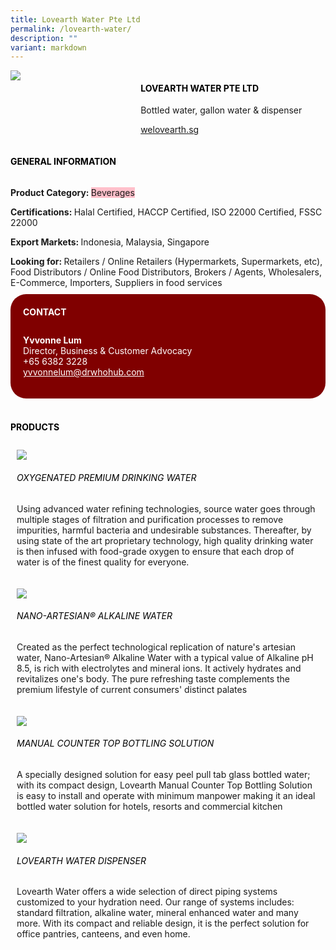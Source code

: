 ```yaml
---
title: Lovearth Water Pte Ltd
permalink: /lovearth-water/
description: ""
variant: markdown
---
```

<div class="flex-paragraph"> 
<p style="text-transform: uppercase">
</p>
</div> 
<div class="flex-container" style="display: flex; flex-wrap: wrap;"> 
<div class="card sgds" style="flex: 1 1 40%; display: block;">
<img src="/images/lovearth_logo.jpg">
</div> 
<div class="card-sgds" style="flex: 1 1 58%; display: block; margin-left: 3px"> 
<h4 style="text-transform: uppercase; color: black;">
<b>Lovearth Water Pte Ltd
</b>
</h4> 
<p>Bottled water, gallon water &amp; dispenser
</p> 
<p>
<a href="http://welovearth.sg" target="_blank">welovearth.sg
</a>
</p> 
</div> 
</div> 
<h4 style="text-transform: uppercase; color: black;">
<b>General Information
</b>
</h4> 
<div class="flex-container" style="display: flex; flex-wrap: wrap;"> 
<div class="card sgds" style="flex: 1 1 65%; display: block; align-self: stretch"> 
<div class="flex-paragraph"> 
<p>
<b>Product Category: 
</b>
<span style="background-color: pink; border-radius: 10 px;">Beverages
</span>
</p> 
<p>
<b>Certifications: 
</b>Halal Certified, HACCP Certified, ISO 22000 Certified, FSSC 22000
</p> 
<p>
<b>Export Markets: 
</b>Indonesia, Malaysia, Singapore
</p> 
<p style="margin-bottom: 10px;">
<b>Looking for: 
</b>Retailers / Online Retailers (Hypermarkets, Supermarkets, etc), Food Distributors / Online Food Distributors, Brokers / Agents, Wholesalers, E-Commerce, Importers, Suppliers in food services
</p> 
</div> 
</div> 
<div class="card sgds" style="flex: 1 1 35%; padding: 10px; display: block; background-color: maroon; border-radius: 25px; align-self: center;"> 
<h4 style="color: white; margin-top: 10px; margin-left: 10px;">CONTACT
</h4> 
<div class="flex-paragraph"> 
<p style="padding: 10px; color: white;">
<b>Yvvonne Lum
</b>
<br>Director, Business &amp; Customer Advocacy
<br>+65 6382 3228
<br>
<a href="mailto:yvvonnelum@drwhohub.com" style="color: white;">yvvonnelum@drwhohub.com
</a>
</p> 
</div> 
</div> 
</div> 
<br> 
<h4 style="text-transform: uppercase; color: black;">
<b>products
</b>
</h4> 
<div style="display: flex; flex-wrap: wrap;"> 
<div class="card sgds" style="flex: 1 1 47%; margin: 10px; display: block;"> 
<div class="flex-image" style="display: block;">
<img src="/images/lovearth_product1.png">
</div> 
<div class="flex-paragraph"> 
<h6 style="text-transform: uppercase; color: black;">Oxygenated Premium Drinking Water
</h6> 
<p>Using advanced water refining technologies, source water goes through multiple stages of filtration and purification processes to remove impurities, harmful bacteria and undesirable substances. Thereafter, by using state of the art proprietary technology, high quality drinking water is then infused with food-grade oxygen to ensure that each drop of water is of the finest quality for everyone.
</p>
</div> 
</div> 
<div class="card sgds" style="flex: 1 1 47%; margin: 10px; display: block;"> 
<div class="flex-image" style="display: block;">
<img src="/images/lovearth_product2.jpg">
</div> 
<div class="flex-paragraph"> 
<h6 style="text-transform: uppercase; color: black;">Nano-Artesian® Alkaline Water
</h6> 
<p>Created as the perfect technological replication of nature's artesian water, Nano-Artesian® Alkaline Water with a typical value of Alkaline pH 8.5, is rich with electrolytes and mineral ions. It actively hydrates and revitalizes one's body. The pure refreshing taste complements the premium lifestyle of current consumers' distinct palates
</p>
</div> 
</div> 
<div class="card sgds" style="flex: 1 1 47%; margin: 10px; display: block;"> 
<div class="flex-image" style="display: block;">
<img src="/images/lovearth_product3.jpg">
</div> 
<div class="flex-paragraph"> 
<h6 style="text-transform: uppercase; color: black;">Manual Counter Top Bottling Solution
</h6> 
<p>A specially designed solution for easy peel pull tab glass bottled water; with its compact design, Lovearth Manual Counter Top Bottling Solution is easy to install and operate with minimum manpower making it an ideal bottled water solution for hotels, resorts and commercial kitchen
</p>
</div> 
</div> 
<div class="card sgds" style="flex: 1 1 47%; margin: 10px; display: block;"> 
<div class="flex-image" style="display: block;">
<img src="/images/lovearth_product4.png">
</div> 
<div class="flex-paragraph"> 
<h6 style="text-transform: uppercase; color: black;">Lovearth Water Dispenser
</h6> 
<p>Lovearth Water offers a wide selection of direct piping systems customized to your hydration need. Our range of systems includes: standard filtration, alkaline water, mineral enhanced water and many more. With its compact and reliable design, it is the perfect solution for office pantries, canteens, and even home.
</p>
</div> 
</div> 
</div>